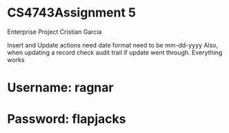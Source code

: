 # CS4743Assignment 5

Enterprise Project
Cristian Garcia

Insert and Update actions need date format need to be mm-dd-yyyy
Also, when updating a record check audit trail if update went through.
Everything works 
   # Username: ragnar 
   # Password: flapjacks